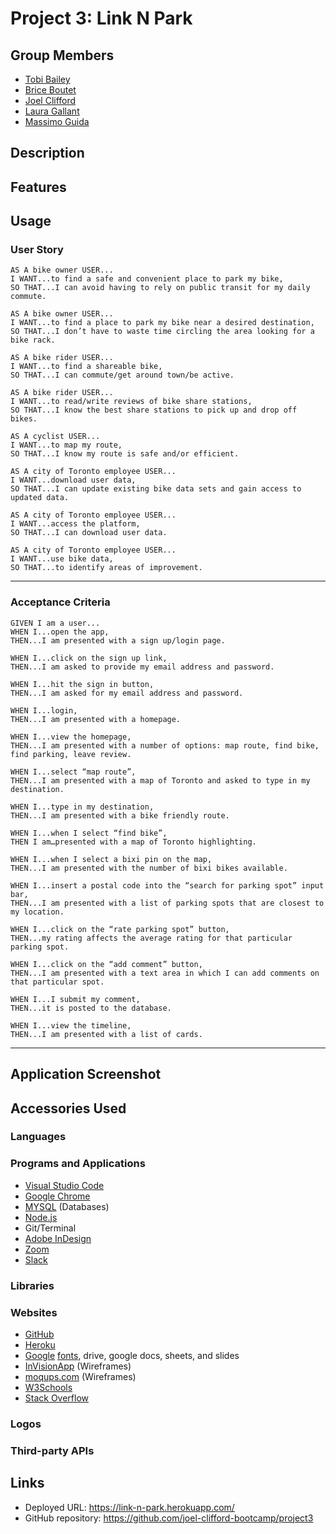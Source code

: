 # Project 3: Link N Park

## Group Members
* [Tobi Bailey](https://github.com/tobi-bailey)
* [Brice Boutet](BBoutet1)
* [Joel Clifford](https://github.com/joel-clifford-bootcamp)
* [Laura Gallant](https://github.com/lauragallant)
* [Massimo Guida](https://github.com/MG-cpu90)

## Description

## Features


## Usage
### User Story
```
AS A bike owner USER...
I WANT...to find a safe and convenient place to park my bike,
SO THAT...I can avoid having to rely on public transit for my daily commute.

AS A bike owner USER...
I WANT...to find a place to park my bike near a desired destination,
SO THAT...I don’t have to waste time circling the area looking for a bike rack.

AS A bike rider USER...
I WANT...to find a shareable bike,
SO THAT...I can commute/get around town/be active.

AS A bike rider USER... 
I WANT...to read/write reviews of bike share stations,
SO THAT...I know the best share stations to pick up and drop off bikes.

AS A cyclist USER...
I WANT...to map my route,
SO THAT...I know my route is safe and/or efficient. 

AS A city of Toronto employee USER...
I WANT...download user data,
SO THAT...I can update existing bike data sets and gain access to updated data. 

AS A city of Toronto employee USER...
I WANT...access the platform,
SO THAT...I can download user data.

AS A city of Toronto employee USER...
I WANT...use bike data,
SO THAT...to identify areas of improvement.

```
- - -

### Acceptance Criteria
```
GIVEN I am a user...
WHEN I...open the app,
THEN...I am presented with a sign up/login page.

WHEN I...click on the sign up link,
THEN...I am asked to provide my email address and password.

WHEN I...hit the sign in button,
THEN...I am asked for my email address and password.

WHEN I...login,
THEN...I am presented with a homepage.

WHEN I...view the homepage,
THEN...I am presented with a number of options: map route, find bike, find parking, leave review.

WHEN I...select “map route”,
THEN...I am presented with a map of Toronto and asked to type in my destination.

WHEN I...type in my destination,
THEN...I am presented with a bike friendly route.

WHEN I...when I select “find bike”,
THEN I am…presented with a map of Toronto highlighting. 

WHEN I...when I select a bixi pin on the map,
THEN...I am presented with the number of bixi bikes available.

WHEN I...insert a postal code into the “search for parking spot” input bar,
THEN...I am presented with a list of parking spots that are closest to my location.

WHEN I...click on the “rate parking spot” button,
THEN...my rating affects the average rating for that particular parking spot.

WHEN I...click on the “add comment” button,
THEN...I am presented with a text area in which I can add comments on that particular spot.

WHEN I...I submit my comment,
THEN...it is posted to the database.

WHEN I...view the timeline,
THEN...I am presented with a list of cards.

```
- - -

## Application Screenshot


## Accessories Used
### Languages


### Programs and Applications
* [Visual Studio Code](https://code.visualstudio.com/)
* [Google Chrome](http://www.google.com/chrome)
* [MYSQL](https://www.mysql.com/) (Databases)
* [Node.js](https://nodejs.org/en/)
* Git/Terminal
* [Adobe InDesign](https://www.adobe.com/products/indesign.html)
* [Zoom](http://www.zoom.us/)
* [Slack](https://slack.com/intl/en-ca/)

### Libraries


### Websites
* [GitHub](https://github.com/)
* [Heroku](https://www.heroku.com/)
* [Google](https://www.google.com) [fonts](https://fonts.google.com/), drive, google docs, sheets, and slides
* [InVisionApp](https://www.invisionapp.com/) (Wireframes)
* [moqups.com](https://moqups.com/) (Wireframes)
* [W3Schools](https://www.w3schools.com/)
* [Stack Overflow](https://stackoverflow.com/)

### Logos

### Third-party APIs 


## Links
* Deployed URL: https://link-n-park.herokuapp.com/
* GitHub repository: https://github.com/joel-clifford-bootcamp/project3